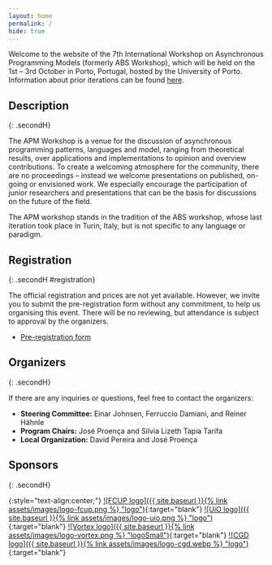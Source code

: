 ```yaml
---
layout: home
permalink: /
hide: true
---
```


Welcome to the website of the 7th International Workshop on Asynchronous Programming Models (formerly ABS Workshop), which will be held on the 1st – 3rd October in Porto, Portugal, hosted by the University of Porto. Information about prior iterations can be found [here](https://abs-models.org/publications/).


## Description
{: .secondH}

The APM Workshop is a venue for the discussion of asynchronous programming patterns, languages and model, ranging from theoretical results, over applications and implementations to opinion and overview contributions. To create a welcoming atmosphere for the community, there are no proceedings – instead we welcome presentations on published, on-going or envisioned work. We especially encourage the participation of junior researchers and presentations that can be the basis for discussions on the future of the field.

The APM workshop stands in the tradition of the ABS workshop, whose last iteration took place in Turin, Italy, but is not specific to any language or paradigm.

## Registration
{: .secondH #registration}

The official registration and prices are not yet available. However, we invite you to submit the pre-registration form without any commitment, to help us organising this event. There will be no reviewing, but attendance is subject to approval by the organizers.

 - [Pre-registration form](https://forms.gle/Wny3pB9sGV8eonwu5)

<!--
## Venue
{: .secondH}

The workshop will be held at the University of Porto, located at the centre of the beautiful city of Porto. More concrete details will be provided later.
 -->


## Organizers
{: .secondH}

If there are any inquiries or questions, feel free to contact the organizers:

<!-- General Organization: José Proença -->

- __Steering Committee:__ Einar Johnsen, Ferruccio Damiani, and Reiner Hähnle
- __Program Chairs:__ José Proença and Silvia Lizeth Tapia Tarifa
- __Local Organization:__  David Pereira and José Proença

## Sponsors
{: .secondH}

{:style="text-align:center;"}
[![FCUP logo]({{ site.baseurl }}{% link assets/images/logo-fcup.png %} "logo")](https://fc.up.pt/){:target="blank"}
[![UiO logo]({{ site.baseurl }}{% link assets/images/logo-uio.png %} "logo")](https://www.uio.no/english/){:target="blank"}
[![Vortex logo]({{ site.baseurl }}{% link assets/images/logo-vortex.png %} "logoSmall")](https://www.vortex-colab.com/){:target="blank"}
[![CGD logo]({{ site.baseurl }}{% link assets/images/logo-cgd.webp %} "logo")](https://www.cgd.pt/){:target="blank"}



<!--

{:style="text-align:center;"}
[![DMAT logo]({{ site.baseurl }}{###% link assets/dmat-logo.png %} "logo")](https://mat.ua.pt){:target="blank"}
[![CIDMA logo]({{ site.baseurl }}{###% link assets/cidma_logo.jpeg %} "logo")](https://cidma.ua.pt){:target="blank"}
[![logo]({{ site.baseurl }}{###% link assets/FCT_logo.png %} "logoSmall")](https://www.fct.pt/){:target="blank"}
[![logo]({{ site.baseurl }}{###% link assets/images/springer-logo-black-and-white.png %} "logoSmall")](){:target="blank"}

{:class="thanks"}
<small>This conference is supported by CIDMA through the Portuguese Foundation for Science and Technology (FCT), reference UIDB/04106/2020.
</small>


## Sponsors
[![NWO logo]({{ site.baseurl }}{###% link assets/nwo.jpg %})](https://nwo.nl/)
[![EAPLS logo]({{ site.baseurl }}{###% link assets/EAPLS_logo.jpg %})](https://eapls.org/)

 
-->
